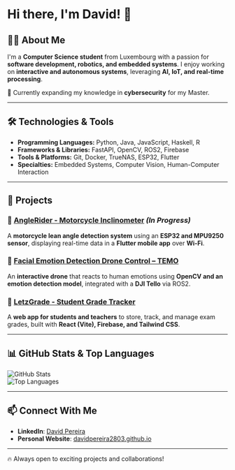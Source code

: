 <!--
**Davidpereira2803/Davidpereira2803** is a ✨ _special_ ✨ repository because its `README.md` appears on your GitHub profile.
-->

# Hi there, I'm David! 👋

## 👨‍💻 About Me
I'm a **Computer Science student** from Luxembourg with a passion for **software development, robotics, and embedded systems**. I enjoy working on **interactive and autonomous systems**, leveraging **AI, IoT, and real-time processing**. 

🚀 Currently expanding my knowledge in **cybersecurity** for my Master.

---

## 🛠️ Technologies & Tools
- **Programming Languages:** Python, Java, JavaScript, Haskell, R  
- **Frameworks & Libraries:** FastAPI, OpenCV, ROS2, Firebase  
- **Tools & Platforms:** Git, Docker, TrueNAS, ESP32, Flutter  
- **Specialties:** Embedded Systems, Computer Vision, Human-Computer Interaction  

---

## 🚀 Projects

### 🔹 [AngleRider - Motorcycle Inclinometer](#) *(In Progress)*
A **motorcycle lean angle detection system** using an **ESP32 and MPU9250 sensor**, displaying real-time data in a **Flutter mobile app** over **Wi-Fi**.

### 🔹 [Facial Emotion Detection Drone Control – TEMO](https://github.com/Davidpereira2803/tello_ros_driver_TEMO)
An **interactive drone** that reacts to human emotions using **OpenCV and an emotion detection model**, integrated with a **DJI Tello** via ROS2.

### 🔹 [LetzGrade - Student Grade Tracker](https://github.com/Davidpereira2803/letzgrade)
A **web app for students and teachers** to store, track, and manage exam grades, built with **React (Vite), Firebase, and Tailwind CSS**.

---

## 📊 GitHub Stats & Top Languages
![GitHub Stats](https://github-readme-stats.vercel.app/api?username=Davidpereira2803&show_icons=true&theme=dark)  
![Top Languages](https://github-readme-stats.vercel.app/api/top-langs/?username=Davidpereira2803&layout=compact&theme=dark&hide=css,html)

---

## 📫 Connect With Me
- **LinkedIn**: [David Pereira](https://www.linkedin.com/in/david-pereira-67ab6a278/)  
- **Personal Website**: [davidpereira2803.github.io](https://davidpereira2803.github.io/)

---

🔥 Always open to exciting projects and collaborations!
